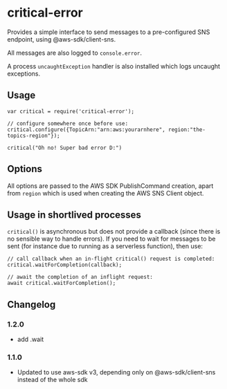 # critical-error
Provides a simple interface to send messages to a pre-configured SNS endpoint,
using @aws-sdk/client-sns.

All messages are also logged to `console.error`.

A process `uncaughtException` handler is also installed which logs uncaught exceptions.

## Usage
```
var critical = require('critical-error');

// configure somewhere once before use:
critical.configure({TopicArn:"arn:aws:yourarnhere", region:"the-topics-region"});

critical("Oh no! Super bad error D:")
```

## Options

All options are passed to the AWS SDK PublishCommand creation, apart from
`region` which is used when creating the AWS SNS Client object.

## Usage in shortlived processes
`critical()` is asynchronous but does not provide a callback (since there is no
sensible way to handle errors). If you need to wait for messages to be sent
(for instance due to running as a serverless function), then use:

```
// call callback when an in-flight critical() request is completed:
critical.waitForCompletion(callback);

// await the completion of an inflight request:
await critical.waitForCompletion();
```

## Changelog

### 1.2.0
 * add .wait

### 1.1.0
 * Updated to use aws-sdk v3, depending only on @aws-sdk/client-sns instead of the whole sdk
